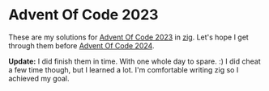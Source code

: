 # Advent Of Code 2023
These are my solutions for [Advent Of Code 2023](https://adventofcode.com/2023) in [zig](https://ziglang.org/). Let's hope I get through them before [Advent Of Code 2024](https://adventofcode.com/2024).

**Update:**
I did finish them in time. With one whole day to spare. :) I did cheat a few time though, but I learned a lot. I'm comfortable writing zig so I achieved my goal.
